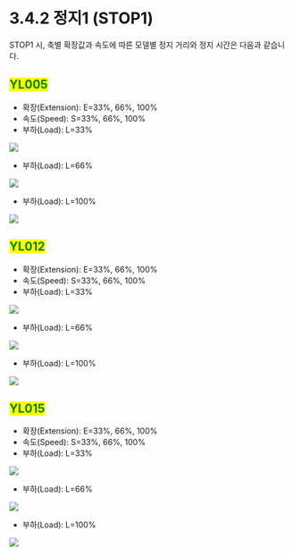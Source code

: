 # 3.4.2 정지1 (STOP1)

STOP1 시, 축별 확장값과 속도에 따른 모델별 정지 거리와 정지 시간은 다음과 같습니다.

## <mark style="color:green;">YL005</mark>

* 확장(Extension): E=33%, 66%, 100%
* 속도(Speed): S=33%, 66%, 100%
* 부하(Load): L=33%

![](../../.gitbook/assets/stop1\_yl005\_1.png)

* 부하(Load): L=66%

![](../../.gitbook/assets/stop1\_yl005\_2.png)

* 부하(Load): L=100%

![](../../.gitbook/assets/stop1\_yl005\_3.png)

## <mark style="color:green;">YL012</mark>

* 확장(Extension): E=33%, 66%, 100%
* 속도(Speed): S=33%, 66%, 100%
* 부하(Load): L=33%

![](../../.gitbook/assets/stop1\_yl012\_1.png)

* 부하(Load): L=66%

![](../../.gitbook/assets/stop1\_yl012\_2.png)

* 부하(Load): L=100%

![](../../.gitbook/assets/stop1\_yl012\_3.png)

## <mark style="color:green;">YL015</mark>

* 확장(Extension): E=33%, 66%, 100%
* 속도(Speed): S=33%, 66%, 100%
* 부하(Load): L=33%

![](../../.gitbook/assets/stop1\_yl015\_1.png)

* 부하(Load): L=66%

![](../../.gitbook/assets/stop1\_yl015\_2.png)

* 부하(Load): L=100%

![](../../.gitbook/assets/stop1\_yl015\_3.png)

